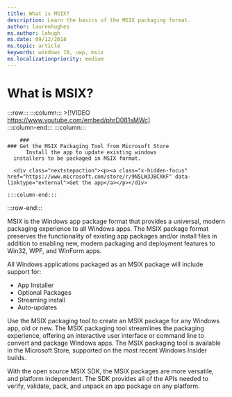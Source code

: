 ```yaml
---
title: What is MSIX?
description: Learn the basics of the MSIX packaging format.
author: laurenhughes
ms.author: lahugh
ms.date: 09/12/2018
ms.topic: article
keywords: windows 10, uwp, msix
ms.localizationpriority: medium
---
```


# What is MSIX?


 :::row:::
    :::column:::
        >[!VIDEO https://www.youtube.com/embed/phrD081sMWc]      
    :::column-end:::
:::column:::

        ###     
	### Get the MSIX Packaging Tool from Microsoft Store
          Install the app to update existing windows 
	  installers to be packaged in MSIX format.

      <div class="nextstepaction"><p><a class="x-hidden-focus" href="https://www.microsoft.com/store/r/9N5LW3JBCXKF" data-linktype="external">Get the app</a></p></div>
      
    :::column-end:::
:::row-end:::

MSIX is the Windows app package format that provides a universal, modern packaging experience to all Windows apps. The MSIX package format preserves the functionality of existing app packages and/or install files in addition to enabling new, modern packaging and deployment features to Win32, WPF, and WinForm apps.

All Windows applications packaged as an MSIX package will include support for:
- App Installer
- Optional Packages
- Streaming install
- Auto-updates 

Use the MSIX packaging tool to create an MSIX package for any Windows app, old or new. The MSIX packaging tool streamlines the packaging experience, offering an interactive user interface or command line to convert and package Windows apps. The MSIX packaging tool is available in the Microsoft Store, supported on the most recent Windows Insider builds.

With the open source MSIX SDK, the MSIX packages are more versatile, and platform independent. The SDK provides all of the APIs needed to verify, validate, pack, and unpack an app package on any platform. 



